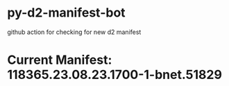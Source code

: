 # py-d2-manifest-bot
github action for checking for new d2 manifest

# Current Manifest: 118365.23.08.23.1700-1-bnet.51829